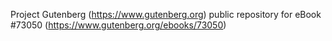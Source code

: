 Project Gutenberg (https://www.gutenberg.org) public repository
for eBook #73050 (https://www.gutenberg.org/ebooks/73050)

